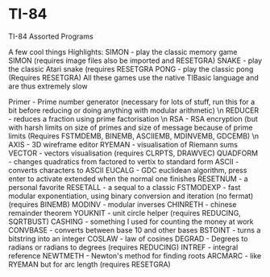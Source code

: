 # TI-84
TI-84 Assorted Programs

A few cool things
Highlights:
SIMON - play the classic memory game SIMON (requires image files also be imported and RESETGRA)
SNAKE - play the classic Atari snake (requires RESETGRA
PONG - play the classic pong (Requires RESETGRA)
All these games use the native TIBasic language and are thus extremely slow

Primer - Prime number generator (necessary for lots of stuff, run this for a bit before reducing or doing anything with modular arithmetic) \n
REDUCER - reduces a fraction using prime factorisation \n
RSA - RSA encryption (but with harsh limits on size of primes and size of message because of prime limits (Requires FSTMDEMB, BINEMB, ASCIIEMB, MDINVEMB, GDCEMB) \n
AXIS - 3D wireframe editor
RYEMAN - visualisation of Riemann sums
VECTOR - vectors visualisation (requires CLRPTS, DRAWVEC)
QUADFORM - changes quadratics from factored to vertix to standard form
ASCII - converts characters to ASCII
EUCALG - GDC euclidean algorithm, press enter to activate extended when the normal one finishes
RESETNUM - a personal favorite
RESETALL - a sequal to a classic
FSTMODEXP - fast modular exponentiation, using binary conversion and iteration (no fermat) (requires BINEMB)
MODINV - modular inverses
CHINRETH - chinese remainder theorem
YOUKNIT - unit circle helper (requires REDUCING, SQRTBUST)
CASHING - something I used for counting the money at work
CONVBASE - converts between base 10 and other bases
BSTOINT - turns a bitstring into an integer
COSLAW - law of cosines
DEGRAD - Degrees to radians or radians to degrees (requires REDUCING)
INTREF - integral reference
NEWTMETH - Newton's method for finding roots
ARCMARC - like RYEMAN but for arc length (requires RESETGRA)
